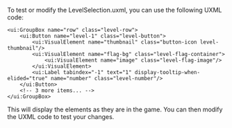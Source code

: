 ﻿To test or modify the LevelSelection.uxml, you can use the following UXML code:

```uxml
<ui:GroupBox name="row" class="level-row">
    <ui:Button name="level-1" class="level-button">
        <ui:VisualElement name="thumbnail" class="button-icon level-thumbnail"/>
        <ui:VisualElement name="flag-bg" class="level-flag-container">
            <ui:VisualElement name="image" class="level-flag-image"/>
        </ui:VisualElement>
        <ui:Label tabindex="-1" text="1" display-tooltip-when-elided="true" name="number" class="level-number"/>
    </ui:Button>
    <!-- 3 more items... -->
</ui:GroupBox>
```

This will display the elements as they are in the game. You can then modify the UXML code to test your changes.